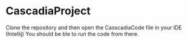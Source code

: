 # CascadiaProject
Clone the repository and then open the CasscadiaCode file in your IDE (Intellij)
You should be ble to run the code from there.
